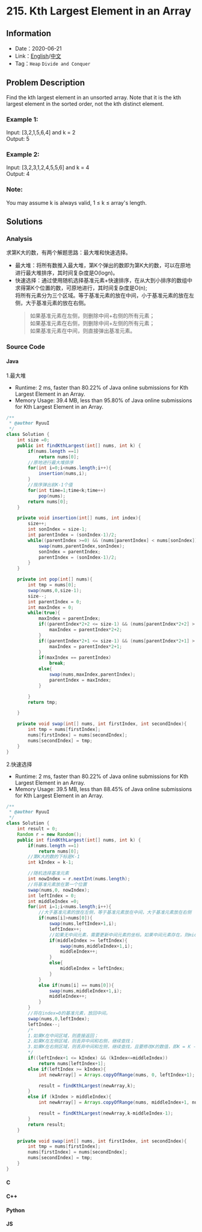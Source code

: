 # 215. Kth Largest Element in an Array
## Information
* Date：2020-06-21
* Link：[English](https://leetcode.com/problems/kth-largest-element-in-an-array/)/[中文](https://leetcode-cn.com/problems/kth-largest-element-in-an-array/)
* Tag：`Heap` `Divide and Conquer`

## Problem Description
Find the kth largest element in an unsorted array. Note that it is the kth largest element in the sorted order, not the kth distinct element.
### Example 1:  
Input: [3,2,1,5,6,4] and k = 2  
Output: 5  
### Example 2:
Input: [3,2,3,1,2,4,5,5,6] and k = 4  
Output: 4  
### Note:
You may assume k is always valid, 1 ≤ k ≤ array's length.  

## Solutions 
### Analysis
求第K大的数，有两个解题思路：最大堆和快速选择。
* 最大堆：将所有数推入最大堆，第K个弹出的数即为第K大的数，可以在原地进行最大堆排序，其时间复杂度是O(logn)。
* 快速选择：通过使用随机选择基准元素+快速排序，在从大到小排序的数组中求得第K个位置的数，可原地进行，其时间复杂度是O(n);    
  将所有元素分为三个区域。等于基准元素的放在中间，小于基准元素的放在左侧，大于基准元素的放在右侧。   
  > 如果基准元素在左侧，则删除中间+右侧的所有元素；  
  > 如果基准元素在右侧，则删除中间+左侧的所有元素；  
  > 如果基准元素在中间，则直接弹出基准元素。  
### Source Code
#### Java
1.最大堆
* Runtime: 2 ms, faster than 80.22% of Java online submissions for Kth Largest Element in an Array.
* Memory Usage: 39.4 MB, less than 95.80% of Java online submissions for Kth Largest Element in an Array.
```Java
/**
 * @author RyuuI
 */
class Solution {
    int size =0;
    public int findKthLargest(int[] nums, int k) {
        if(nums.length ==1)
            return nums[0];
        //原地进行最大堆排序
        for(int i=0;i<nums.length;i++){
            insertion(nums,i);
        }
        //按序弹出前K-1个值
        for(int time=1;time<k;time++)
            pop(nums);
        return nums[0];
    }

    private void insertion(int[] nums, int index){
        size++;
        int sonIndex = size-1;
        int parentIndex = (sonIndex-1)/2;
        while((parentIndex >=0) && (nums[parentIndex] < nums[sonIndex])){
            swap(nums,parentIndex,sonIndex);
            sonIndex = parentIndex;
            parentIndex = (sonIndex-1)/2;
        }   
    }

    private int pop(int[] nums){
        int tmp = nums[0];
        swap(nums,0,size-1);
        size--;
        int parentIndex = 0;
        int maxIndex = 0;
        while(true){
            maxIndex = parentIndex;
            if((parentIndex*2+2 <= size-1) && (nums[parentIndex*2+2] > nums[parentIndex])){
                maxIndex = parentIndex*2+2;
            }
            if((parentIndex*2+1 <= size-1) && (nums[parentIndex*2+1] > nums[maxIndex])){
                maxIndex = parentIndex*2+1;
            }
            if(maxIndex == parentIndex)
                break;
            else{
                swap(nums,maxIndex,parentIndex);
                parentIndex = maxIndex;
            }

        }
        return tmp;

    }

    private void swap(int[] nums, int firstIndex, int secondIndex){
        int tmp = nums[firstIndex];
        nums[firstIndex] = nums[secondIndex];
        nums[secondIndex] = tmp;
    }
}
```
2.快速选择 
* Runtime: 2 ms, faster than 80.22% of Java online submissions for Kth Largest Element in an Array.
* Memory Usage: 39.5 MB, less than 88.45% of Java online submissions for Kth Largest Element in an Array.
```Java
/**
 * @author RyuuI
 */
class Solution {
    int result = 0;
    Random r = new Random();
    public int findKthLargest(int[] nums, int k) {
        if(nums.length ==1)
            return nums[0];
        //第K大的数的下标是K-1
        int kIndex = k-1;

        //随机选择基准元素
        int nowIndex = r.nextInt(nums.length);
        //将基准元素放在第一个位置
        swap(nums,0, nowIndex);
        int leftIndex = 0;
        int middleIndex =0;
        for(int i=1;i<nums.length;i++){
            //大于基准元素的放在左侧，等于基准元素放在中间，大于基准元素放在右侧
            if(nums[i]>nums[0]){
                swap(nums,leftIndex+1,i);
                leftIndex++;
                //如果无中间元素，需要更新中间元素的坐标。如果中间元素存在，则middleIndex++；如果不存在，middleIndex= leftIndex
                if(middleIndex >= leftIndex){
                    swap(nums,middleIndex+1,i);
                    middleIndex++;
                }
                else{
                    middleIndex = leftIndex;
                }
            }
            else if(nums[i] == nums[0]){
                swap(nums,middleIndex+1,i);
                middleIndex++;
            }
        }
        //将在index=0的基准元素，放回中间。
        swap(nums,0,leftIndex);
        leftIndex--;
        /*
        1.如果K在中间区域，则直接返回；
        2.如果K在左侧区域，则丢弃中间和右侧，继续查找；
        3.如果K在右侧区域，则丢弃中间和左侧，继续查找，且要修改K的数值，即K = K - 左侧和中间的元素数量
        */
        if((leftIndex+1 <= kIndex) && (kIndex<=middleIndex))
            return nums[leftIndex+1];
        else if(leftIndex >= kIndex){
            int newArray[] = Arrays.copyOfRange(nums, 0, leftIndex+1);

            result = findKthLargest(newArray,k);
        }
        else if (kIndex > middleIndex){
            int newArray[] = Arrays.copyOfRange(nums, middleIndex+1, nums.length);

            result = findKthLargest(newArray,k-middleIndex-1);
        }
        return result;
    }

    private void swap(int[] nums, int firstIndex, int secondIndex){
        int tmp = nums[firstIndex];
        nums[firstIndex] = nums[secondIndex];
        nums[secondIndex] = tmp;
    }
}
```
#### C
#### C++
#### Python
#### JS
